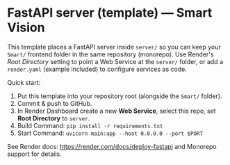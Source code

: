 # FastAPI server (template) — Smart Vision

This template places a FastAPI server inside `server/` so you can keep your `Smart/` frontend folder
in the same repository (monorepo). Use Render's *Root Directory* setting to point a Web Service
at the `server/` folder, or add a `render.yaml` (example included) to configure services as code.

Quick start:
1. Put this template into your repository root (alongside the `Smart/` folder).
2. Commit & push to GitHub.
3. In Render Dashboard create a new **Web Service**, select this repo, set **Root Directory** to `server`.
4. Build Command: `pip install -r requirements.txt`
5. Start Command: `uvicorn main:app --host 0.0.0.0 --port $PORT`

See Render docs: https://render.com/docs/deploy-fastapi and Monorepo support for details.
